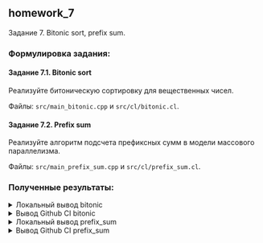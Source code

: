 ## homework_7

Задание 7. Bitonic sort, prefix sum.

### Формулировка задания:

#### Задание 7.1. Bitonic sort

Реализуйте битоническую сортировку для вещественных чисел.

Файлы: ```src/main_bitonic.cpp``` и ```src/cl/bitonic.cl```.

#### Задание 7.2. Prefix sum

Реализуйте алгоритм подсчета префиксных сумм в модели массового параллелизма.

Файлы: ```src/main_prefix_sum.cpp``` и ```src/cl/prefix_sum.cl```.

### Полученные результаты:

<details><summary>Локальный вывод bitonic</summary><p>
<pre>
OpenCL devices:
  Device #0: CPU. Intel(R) Core(TM) i5-7300HQ CPU @ 2.50GHz. Intel(R) Corporation. Total memory: 15710 Mb
  Device #1: GPU. NVIDIA GeForce GTX 1050. Total memory: 4040 Mb
Using device #1: GPU. NVIDIA GeForce GTX 1050. Total memory: 4040 Mb
Data generated for n=33554432!
CPU: 16.4904+-0.0221597 s
CPU: 2.00116 millions/s
GPU: 0.738486+-0.000109776 s
GPU: 44.686 millions/s

Process finished with exit code 0
</pre>
</p></details>

<details><summary>Вывод Github CI bitonic</summary><p>
<pre>
  OpenCL devices:
  Device #0: CPU. Intel(R) Xeon(R) CPU E5-2673 v3 @ 2.40GHz. Intel(R) Corporation. Total memory: 6932 Mb
Using device #0: CPU. Intel(R) Xeon(R) CPU E5-2673 v3 @ 2.40GHz. Intel(R) Corporation. Total memory: 6932 Mb
Data generated for n=33554432!
CPU: 3.55478+-0.020485 s
CPU: 9.28327 millions/s
GPU: 32.2984+-0.148596 s
GPU: 1.02172 millions/s
</pre>
</p></details>

<details><summary>Локальный вывод prefix_sum</summary><p>
<pre>
OpenCL devices:
  Device #0: CPU. Intel(R) Core(TM) i5-7300HQ CPU @ 2.50GHz. Intel(R) Corporation. Total memory: 15710 Mb
  Device #1: GPU. NVIDIA GeForce GTX 1050. Total memory: 4040 Mb
Using device #1: GPU. NVIDIA GeForce GTX 1050. Total memory: 4040 Mb
______________________________________________
n=4096 values in range: [0; 1023]
CPU: 3.6e-05+-5.7735e-07 s
CPU: 113.778 millions/s
GPU: 0.000132+-1.91485e-06 s
GPU: 31.0303 millions/s
______________________________________________
n=16384 values in range: [0; 1023]
CPU: 0.000143833+-3.72678e-07 s
CPU: 113.91 millions/s
GPU: 0.0001865+-1.25831e-06 s
GPU: 87.8499 millions/s
______________________________________________
n=65536 values in range: [0; 1023]
CPU: 0.000582167+-1.77169e-06 s
CPU: 112.573 millions/s
GPU: 0.000345667+-5.61743e-06 s
GPU: 189.593 millions/s
______________________________________________
n=262144 values in range: [0; 1023]
CPU: 0.00241167+-2.59594e-05 s
CPU: 108.698 millions/s
GPU: 0.00106883+-3.50115e-05 s
GPU: 245.262 millions/s
______________________________________________
n=1048576 values in range: [0; 1023]
CPU: 0.0102732+-0.00050237 s
CPU: 102.069 millions/s
GPU: 0.003795+-4.42869e-05 s
GPU: 276.305 millions/s
______________________________________________
n=4194304 values in range: [0; 511]
CPU: 0.0383037+-0.000213291 s
CPU: 109.501 millions/s
GPU: 0.0146377+-4.59081e-05 s
GPU: 286.542 millions/s
______________________________________________
n=16777216 values in range: [0; 127]
CPU: 0.201251+-0.0318618 s
CPU: 83.3647 millions/s
GPU: 0.0683747+-0.00513133 s
GPU: 245.372 millions/s

Process finished with exit code 0
</pre>
</p></details>

<details><summary>Вывод Github CI prefix_sum</summary><p>
<pre>
OpenCL devices:
  Device #0: CPU. Intel(R) Xeon(R) CPU E5-2673 v4 @ 2.30GHz. Intel(R) Corporation. Total memory: 6932 Mb
Using device #0: CPU. Intel(R) Xeon(R) CPU E5-2673 v4 @ 2.30GHz. Intel(R) Corporation. Total memory: 6932 Mb
______________________________________________
n=4096 values in range: [0; 1023]
CPU: 9.33333e-06+-4.71405e-07 s
CPU: 438.857 millions/s
GPU: 0.000227333+-8.76863e-06 s
GPU: 18.0176 millions/s
______________________________________________
n=16384 values in range: [0; 1023]
CPU: 3.8e-05+-0 s
CPU: 431.158 millions/s
GPU: 0.000533667+-1.48399e-05 s
GPU: 30.7008 millions/s
______________________________________________
n=65536 values in range: [0; 1023]
CPU: 0.000152+-0 s
CPU: 431.158 millions/s
GPU: 0.00172967+-4.08316e-05 s
GPU: 37.8894 millions/s
______________________________________________
n=262144 values in range: [0; 1023]
CPU: 0.000609+-1.1547e-06 s
CPU: 430.45 millions/s
GPU: 0.006755+-4.3566e-05 s
GPU: 38.8074 millions/s
______________________________________________
n=1048576 values in range: [0; 1023]
CPU: 0.002473+-2.16872e-05 s
CPU: 424.01 millions/s
GPU: 0.0273615+-0.000435211 s
GPU: 38.323 millions/s
______________________________________________
n=4194304 values in range: [0; 511]
CPU: 0.00993033+-3.80949e-05 s
CPU: 422.373 millions/s
GPU: 0.114659+-0.00107402 s
GPU: 36.5808 millions/s
______________________________________________
n=16777216 values in range: [0; 127]
CPU: 0.0401963+-0.000404386 s
CPU: 417.382 millions/s
GPU: 0.495183+-0.00286809 s
GPU: 33.8808 millions/s
</pre>
</p></details>

